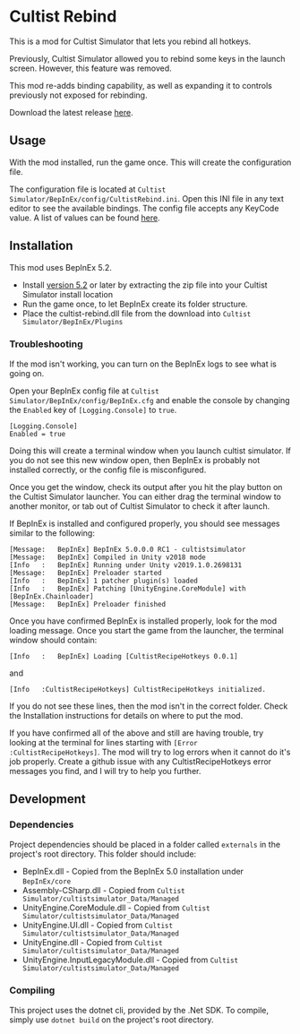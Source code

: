 # Cultist Rebind

This is a mod for Cultist Simulator that lets you rebind all hotkeys.

Previously, Cultist Simulator allowed you to rebind some keys in the launch screen. However, this feature was removed.

This mod re-adds binding capability, as well as expanding it to controls previously not exposed for rebinding.

Download the latest release [here](https://github.com/RoboPhred/cultist-recipe-hotkeys/releases/).

## Usage

With the mod installed, run the game once. This will create the configuration file.

The configuration file is located at `Cultist Simulator/BepInEx/config/CultistRebind.ini`.
Open this INI file in any text editor to see the available bindings. The config file accepts any KeyCode value. A list of values can be found [here](https://docs.unity3d.com/ScriptReference/KeyCode.html).

## Installation

This mod uses BepInEx 5.2.

- Install [version 5.2](https://github.com/BepInEx/BepInEx/releases/tag/v5.2) or later by extracting the zip file into your Cultist Simulator install location
- Run the game once, to let BepInEx create its folder structure.
- Place the cultist-rebind.dll file from the download into `Cultist Simulator/BepInEx/Plugins`

### Troubleshooting

If the mod isn't working, you can turn on the BepInEx logs to see what is going on.

Open your BepInEx config file at `Cultist Simulator/BepInEx/config/BepInEx.cfg` and enable the console by changing the `Enabled` key of `[Logging.Console]` to `true`.

```
[Logging.Console]
Enabled = true
```

Doing this will create a terminal window when you launch cultist simulator. If you do not see this new window open, then BepInEx is probably not installed correctly,
or the config file is misconfigured.

Once you get the window, check its output after you hit the play button on the Cultist Simulator launcher. You can either drag the terminal window to another
monitor, or tab out of Cultist Simulator to check it after launch.

If BepInEx is installed and configured properly, you should see messages similar to the following:

```
[Message:   BepInEx] BepInEx 5.0.0.0 RC1 - cultistsimulator
[Message:   BepInEx] Compiled in Unity v2018 mode
[Info   :   BepInEx] Running under Unity v2019.1.0.2698131
[Message:   BepInEx] Preloader started
[Info   :   BepInEx] 1 patcher plugin(s) loaded
[Info   :   BepInEx] Patching [UnityEngine.CoreModule] with [BepInEx.Chainloader]
[Message:   BepInEx] Preloader finished
```

Once you have confirmed BepInEx is installed properly, look for the mod loading message. Once you start the game from the launcher, the terminal window should contain:

```
[Info   :   BepInEx] Loading [CultistRecipeHotkeys 0.0.1]
```

and

```
[Info   :CultistRecipeHotkeys] CultistRecipeHotkeys initialized.
```

If you do not see these lines, then the mod isn't in the correct folder. Check the Installation instructions for details on where to put the mod.

If you have confirmed all of the above and still are having trouble, try looking at the terminal for lines starting with `[Error :CultistRecipeHotkeys]`. The mod will
try to log errors when it cannot do it's job properly. Create a github issue with any CultistRecipeHotkeys error messages you find, and I will try to help you further.

## Development

### Dependencies

Project dependencies should be placed in a folder called `externals` in the project's root directory.
This folder should include:

- BepInEx.dll - Copied from the BepInEx 5.0 installation under `BepInEx/core`
- Assembly-CSharp.dll - Copied from `Cultist Simulator/cultistsimulator_Data/Managed`
- UnityEngine.CoreModule.dll - Copied from `Cultist Simulator/cultistsimulator_Data/Managed`
- UnityEngine.UI.dll - Copied from `Cultist Simulator/cultistsimulator_Data/Managed`
- UnityEngine.dll - Copied from `Cultist Simulator/cultistsimulator_Data/Managed`
- UnityEngine.InputLegacyModule.dll - Copied from `Cultist Simulator/cultistsimulator_Data/Managed`

### Compiling

This project uses the dotnet cli, provided by the .Net SDK. To compile, simply use `dotnet build` on the project's root directory.
